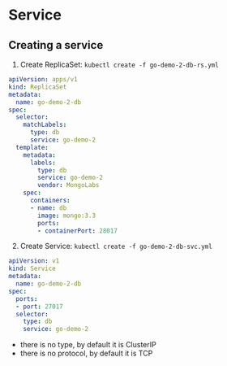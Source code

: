 # Service

## Creating a service

1. Create ReplicaSet: `kubectl create -f go-demo-2-db-rs.yml`
```yaml
apiVersion: apps/v1
kind: ReplicaSet
metadata:
  name: go-demo-2-db
spec:
  selector:
    matchLabels:
      type: db
      service: go-demo-2
  template:
    metadata:
      labels:
        type: db
        service: go-demo-2
        vendor: MongoLabs
    spec:
      containers:
      - name: db
        image: mongo:3.3
        ports:
        - containerPort: 28017
```
2. Create Service: `kubectl create -f go-demo-2-db-svc.yml`
```yaml 
apiVersion: v1
kind: Service 
metadata:
  name: go-demo-2-db
spec:
  ports:
  - port: 27017
  selector:
    type: db
    service: go-demo-2
```
- there is no type, by default it is ClusterIP
- there is no protocol, by default it is TCP